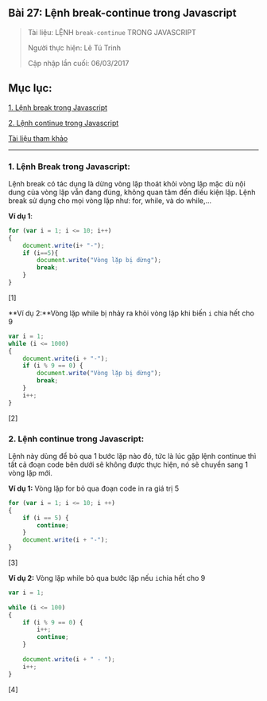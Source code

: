 ## Bài 27: Lệnh break-continue trong Javascript

> Tài liệu: LỆNH `break-continue` TRONG JAVASCRIPT
>
> Người thực hiện: Lê Tú Trinh
>
> Cập nhập lần cuối: 06/03/2017

## Mục lục:

[1. Lệnh break trong Javascript](#1)

[2. Lệnh continue trong Javascript](#2)

[Tài liệu tham khảo](#3)

***

### 1. Lệnh Break trong Javascript:

Lệnh break có tác dụng là dừng vòng lặp thoát khỏi vòng lặp mặc dù nội dung của vòng lặp vẫn đang đúng, không quan tâm đến điều kiện lặp. Lệnh break sử dụng cho mọi vòng lặp như: for, while, và do while,...

**Ví dụ 1**: 

```javascript
for (var i = 1; i <= 10; i++)
{
	document.write(i+ "-");
	if (i==5){
		document.write("Vòng lặp bị dừng");
		break;
	}
}
```

[1]

**Ví dụ 2:**Vòng lặp while bị nhảy ra khỏi vòng lặp khi biến `i` chia hết cho 9

```javascript
var i = 1;
while (i <= 1000)
{
	document.write(i + "-");
	if (i % 9 == 0) {
		document.write("Vòng lặp bị dừng");
		break;
	}
	i++;
}
```

[2]

### 2. Lệnh continue trong Javascript:

Lệnh này dùng để bỏ qua 1 bước lặp nào đó, tức là lúc gặp lệnh continue thì tất cả đoạn code bên dưới sẽ không được thực hiện, nó sẽ chuyển sang 1 vòng lặp mới.

**Ví dụ 1:** Vòng lặp for bỏ qua đoạn code in ra giá trị 5

```javascript
for (var i = 1; i <= 10; i ++)
{
	if (i == 5) {
		continue;
	}
	document.write(i + "-");
}
```
[3]

**Ví dụ 2:** Vòng lặp while bỏ qua bước lặp nếu `i`chia hết cho 9

```javascript
var i = 1;
 
while (i <= 100)
{
    if (i % 9 == 0) {
        i++;
        continue;
    }
 
    document.write(i + " - ");
    i++;
}
```

[4]